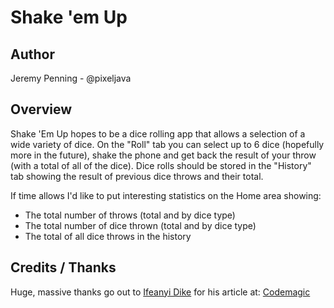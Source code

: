 # Shake 'em Up

## Author

Jeremy Penning - @pixeljava

## Overview

Shake 'Em Up hopes to be a dice rolling app that allows a selection of a wide variety of dice. On the "Roll" tab you can select up to 6 dice (hopefully more in the future), shake the phone and get back the result of your throw (with a total of all of the dice). Dice rolls should be stored in the "History" tab showing the result of previous dice throws and their total.

If time allows I'd like to put interesting statistics on the Home area showing:
- The total number of throws (total and by dice type)
- The total number of dice thrown (total and by dice type)
- The total of all dice throws in the history

## Credits / Thanks

Huge, massive thanks go out to [Ifeanyi Dike](https://twitter.com/deepinsideai) for his article at:
[Codemagic](https://blog.codemagic.io/how-to-build-react-native-ui-app-with-material-ui/)
